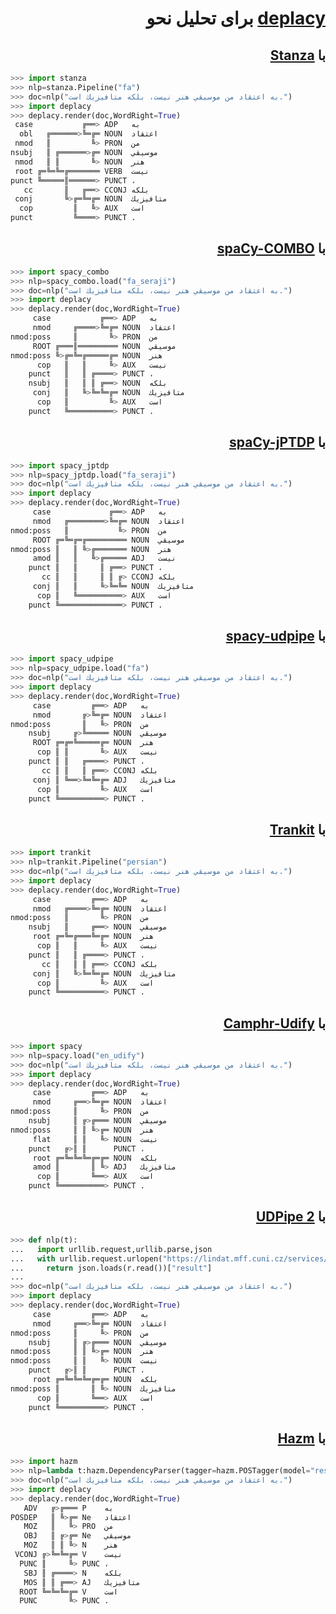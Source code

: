 <h1 dir="rtl"><a href="https://koichiyasuoka.github.io/deplacy/">deplacy</a> برای تحلیل نحو</h1>

<h2 dir="rtl"> با <a href="https://stanfordnlp.github.io/stanza">Stanza</a></h2>

```py
>>> import stanza
>>> nlp=stanza.Pipeline("fa")
>>> doc=nlp("به اعتقاد من موسيقي هنر نيست، بلكه متافيزيك است.")
>>> import deplacy
>>> deplacy.render(doc,WordRight=True)
 case           ╔══> ADP   به
  obl   ╔══════>╚═╔═ NOUN  اعتقاد
 nmod   ║         ╚> PRON  من
nsubj   ║ ╔══════>╔═ NOUN  موسيقي
 nmod   ║ ║       ╚> NOUN  هنر
 root ╔═╚═╚═╔═══════ VERB  نيست
punct ╚═════║══════> PUNCT ،
   cc       ║   ╔══> CCONJ بلكه
 conj       ╚>╔═╚═╔═ NOUN  متافيزيك
  cop         ║   ╚> AUX   است
punct         ╚════> PUNCT .
```

<h2 dir="rtl"> با <a href="https://github.com/KoichiYasuoka/spaCy-COMBO">spaCy-COMBO</a></h2>

```py
>>> import spacy_combo
>>> nlp=spacy_combo.load("fa_seraji")
>>> doc=nlp("به اعتقاد من موسيقي هنر نيست، بلكه متافيزيك است.")
>>> import deplacy
>>> deplacy.render(doc,WordRight=True)
     case           ╔══> ADP   به
     nmod     ╔════>╚═╔═ NOUN  اعتقاد
nmod:poss     ║       ╚> PRON  من
     ROOT ╔═══║═════════ NOUN  موسيقي
nmod:poss ╚>╔═╚═╔═════╔═ NOUN  هنر
      cop   ║   ║     ╚> AUX   نيست
    punct   ║   ║ ╔════> PUNCT ،
    nsubj   ║   ║ ║ ╔══> NOUN  بلكه
     conj   ║   ╚>╚═╚═╔═ NOUN  متافيزيك
      cop   ║         ╚> AUX   است
    punct   ╚══════════> PUNCT .
```

<h2 dir="rtl"> با <a href="https://github.com/KoichiYasuoka/spaCy-jPTDP">spaCy-jPTDP</a></h2>

```py
>>> import spacy_jptdp
>>> nlp=spacy_jptdp.load("fa_seraji")
>>> doc=nlp("به اعتقاد من موسيقي هنر نيست، بلكه متافيزيك است.")
>>> import deplacy
>>> deplacy.render(doc,WordRight=True)
     case             ╔══> ADP   به
     nmod   ╔════════>╚═╔═ NOUN  اعتقاد
nmod:poss   ║           ╚> PRON  من
     ROOT ╔═╚═╔═╔═════════ NOUN  موسيقي
nmod:poss ║   ║ ╚>╔═══════ NOUN  هنر
     amod ║   ║   ╚>╔═════ ADJ   نيست
    punct ║   ║     ║ ╔══> PUNCT ،
       cc ║   ║     ║ ║ ╔> CCONJ بلكه
     conj ║   ║     ╚>╚═╚═ NOUN  متافيزيك
      cop ║   ╚══════════> AUX   است
    punct ╚══════════════> PUNCT .
```

<h2 dir="rtl"> با <a href="https://github.com/TakeLab/spacy-udpipe">spacy-udpipe</a></h2>

```py
>>> import spacy_udpipe
>>> nlp=spacy_udpipe.load("fa")
>>> doc=nlp("به اعتقاد من موسيقي هنر نيست، بلكه متافيزيك است.")
>>> import deplacy
>>> deplacy.render(doc,WordRight=True)
     case         ╔══> ADP   به
     nmod       ╔>╚═╔═ NOUN  اعتقاد
nmod:poss       ║   ╚> PRON  من
    nsubj     ╔>╚═════ NOUN  موسيقي
     ROOT ╔═╔═╚═════╔═ NOUN  هنر
      cop ║ ║       ╚> AUX   نيست
    punct ║ ║   ╔════> PUNCT ،
       cc ║ ║   ║ ╔══> CCONJ بلكه
     conj ║ ╚══>╚═╚═╔═ ADJ   متافيزيك
      cop ║         ╚> AUX   است
    punct ╚══════════> PUNCT .
```

<h2 dir="rtl"> با <a href="https://github.com/nlp-uoregon/trankit">Trankit</a></h2>

```py
>>> import trankit
>>> nlp=trankit.Pipeline("persian")
>>> doc=nlp("به اعتقاد من موسيقي هنر نيست، بلكه متافيزيك است.")
>>> import deplacy
>>> deplacy.render(doc,WordRight=True)
     case         ╔══> ADP   به
     nmod   ╔════>╚═╔═ NOUN  اعتقاد
nmod:poss   ║       ╚> PRON  من
    nsubj   ║     ╔══> NOUN  موسيقي
     root ╔═╚═╔═══╚═╔═ NOUN  هنر
      cop ║   ║     ╚> AUX   نيست
    punct ║   ║ ╔════> PUNCT ،
       cc ║   ║ ║ ╔══> CCONJ بلكه
     conj ║   ╚>╚═╚═╔═ NOUN  متافيزيك
      cop ║         ╚> AUX   است
    punct ╚══════════> PUNCT .
```

<h2 dir="rtl"> با <a href="https://camphr.readthedocs.io/en/latest/notes/udify.html">Camphr-Udify</a></h2>

```py
>>> import spacy
>>> nlp=spacy.load("en_udify")
>>> doc=nlp("به اعتقاد من موسيقي هنر نيست، بلكه متافيزيك است.")
>>> import deplacy
>>> deplacy.render(doc,WordRight=True)
     case         ╔══> ADP   به
     nmod     ╔══>╚═╔═ NOUN  اعتقاد
nmod:poss     ║     ╚> PRON  من
    nsubj     ║ ╔>╔═══ NOUN  موسيقي
nmod:poss     ║ ║ ╚>╔═ NOUN  هنر
     flat     ║ ║   ╚> NOUN  نيست
    punct   ╔>║ ║      PUNCT ،
     root ╔═╚═╚═╚═╔═╔═ NOUN  بلكه
     amod ║       ║ ╚> ADJ   متافيزيك
      cop ║       ╚══> AUX   است
    punct ╚══════════> PUNCT .
```

<h2 dir="rtl"> با <a href="http://ufal.mff.cuni.cz/udpipe/2">UDPipe 2</a></h2>

```py
>>> def nlp(t):
...   import urllib.request,urllib.parse,json
...   with urllib.request.urlopen("https://lindat.mff.cuni.cz/services/udpipe/api/process?model=fa&tokenizer&tagger&parser&data="+urllib.parse.quote(t)) as r:
...     return json.loads(r.read())["result"]
...
>>> doc=nlp("به اعتقاد من موسيقي هنر نيست، بلكه متافيزيك است.")
>>> import deplacy
>>> deplacy.render(doc,WordRight=True)
     case         ╔══> ADP   به
     nmod     ╔══>╚═╔═ NOUN  اعتقاد
nmod:poss     ║     ╚> PRON  من
    nsubj     ║ ╔>╔═══ NOUN  موسيقي
nmod:poss     ║ ║ ╚>╔═ NOUN  هنر
nmod:poss     ║ ║   ╚> NOUN  نيست
    punct   ╔>║ ║      PUNCT ،
     root ╔═╚═╚═╚═╔═╔═ NOUN  بلكه
nmod:poss ║       ║ ╚> NOUN  متافيزيك
      cop ║       ╚══> AUX   است
    punct ╚══════════> PUNCT .
```

<h2 dir="rtl"> با <a href="https://github.com/sobhe/hazm">Hazm</a></h2>

```py
>>> import hazm
>>> nlp=lambda t:hazm.DependencyParser(tagger=hazm.POSTagger(model="resources/postagger.model"),lemmatizer=hazm.Lemmatizer()).parse(hazm.word_tokenize(t))
>>> doc=nlp("به اعتقاد من موسيقي هنر نيست، بلكه متافيزيك است.")
>>> import deplacy
>>> deplacy.render(doc,WordRight=True)
   ADV   ╔>╔═══ P    به
POSDEP   ║ ╚>╔═ Ne   اعتقاد
   MOZ   ║   ╚> PRO  من
   OBJ   ║ ╔>╔═ Ne   موسيقي
   MOZ   ║ ║ ╚> N    هنر
 VCONJ ╔>╚═╚═╔═ V    نيست
  PUNC ║     ╚> PUNC ،
   SBJ ║ ╔════> N    بلكه
   MOS ║ ║ ╔══> AJ   متافيزيك
  ROOT ╚═╚═╚═╔═ V    است
  PUNC       ╚> PUNC .
```

